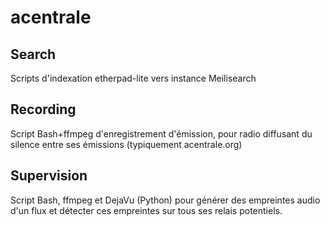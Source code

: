 # acentrale

## Search
Scripts d'indexation etherpad-lite vers instance Meilisearch

## Recording
Script Bash+ffmpeg d'enregistrement d'émission, pour radio diffusant du silence entre ses émissions (typiquement acentrale.org)

## Supervision
Script Bash, ffmpeg et DejaVu (Python) pour générer des empreintes audio d'un flux et détecter ces empreintes sur tous ses relais potentiels.
